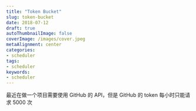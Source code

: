 ```yaml
---
title: "Token Bucket"
slug: token-bucket
date: 2018-07-12
draft: true
autoThumbnailImage: false
coverImage: /images/cover.jpeg
metaAlignment: center
categories:
- scheduler
tags:
- scheduler
keywords:
- scheduler
---
```


最近在做一个项目需要使用 GitHub 的 API，但是 GitHub 的 token 每小时只能请求 5000 次

<!--more-->
